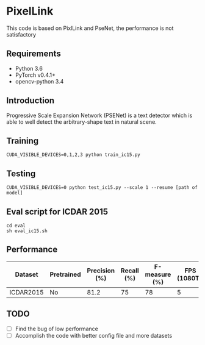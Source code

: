 # PixelLink

This code is based on PixlLink and PseNet, the performance is not satisfactory

## Requirements
* Python 3.6
* PyTorch v0.4.1+
* opencv-python 3.4

## Introduction
Progressive Scale Expansion Network (PSENet) is a text detector which is able to well detect the arbitrary-shape text in natural scene.

## Training
```
CUDA_VISIBLE_DEVICES=0,1,2,3 python train_ic15.py
```

## Testing
```
CUDA_VISIBLE_DEVICES=0 python test_ic15.py --scale 1 --resume [path of model]
```

## Eval script for ICDAR 2015
```
cd eval
sh eval_ic15.sh
```


## Performance
| Dataset | Pretrained | Precision (%) | Recall (%) | F-measure (%) | FPS (1080Ti) | Input |
| - | - | - | - | - | - | - |
| ICDAR2015 | No | 81.2 | 75 | 78 | 5 | 1280*768 |

## TODO
- [ ] Find the bug of low performance 
- [ ] Accomplish the code with better config file and more datasets